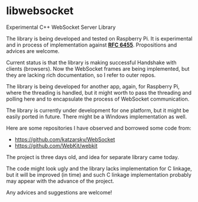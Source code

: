 libwebsocket
============

Experimental C++ WebSocket Server Library


The library is being developed and tested on Raspberry Pi. It is experimental and in process of implementation against [**RFC 6455**](http://tools.ietf.org/html/rfc6455). Propositions and advices are welcome.

Current status is that the library is making successful Handshake with clients (browsers). Now the WebSocket frames are being implemented, but they are lacking rich documentation, so I refer to outer repos.

The library is being developed for another app, again, for Raspberry Pi, where the threading is handled, but it might worth to pass the threading and polling here and to encapsulate the process of WebSocket communication.

The library is currently under development for one platform, but it might be easily ported in future. There might be a Windows implementation as well.

Here are some repositories I have observed and borrowed some code from:

* https://github.com/katzarsky/WebSocket
* https://github.com/WebKit/webkit


The project is three days old, and idea for separate library came today.

The code might look ugly and the library lacks implementation for C linkage, but it will be improved (in time) and such C linkage implementation probably may appear with the advance of the project.

Any advices and suggestions are welcome!
